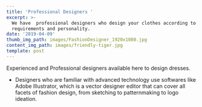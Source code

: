 ```yaml
---
title: 'Professional Designers '
excerpt: >-
  We have  professional designers who design your clothes according to your
  requirements and personality. 
date: '2019-04-09'
thumb_img_path: images/FashionDesigner_1920x1080.jpg
content_img_path: images/friendly-tiger.jpg
template: post
---
```

Experienced and Professional designers available here to design dresses.

* Designers who are familiar with advanced technology use softwares like Adobe Illustrator, which is a vector designer editor that can cover all facets of fashion design, from sketching to patternmaking to logo ideation.


